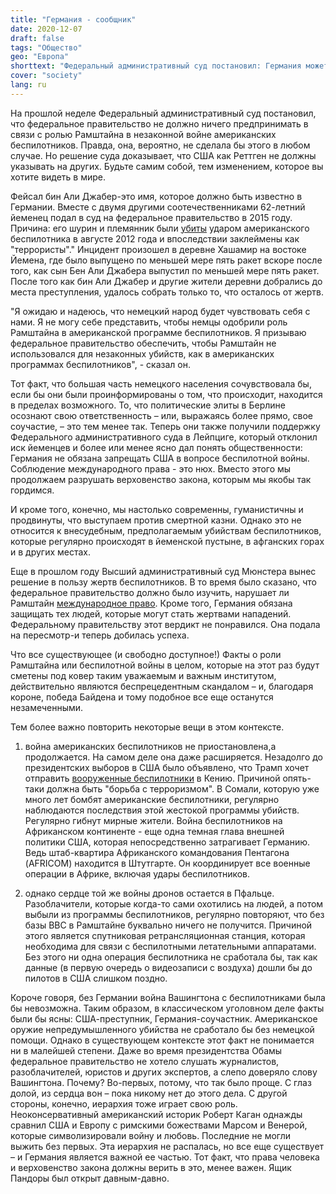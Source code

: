 ```yaml
---
title: "Германия - сообщник"
date: 2020-12-07
draft: false
tags: "Общество"
geo: "Европа"
shorttext: "Федеральный административный суд постановил: Германия может и дальше поддерживать убийство с помощью дронов. Германия, а не правительство!"
cover: "society"
lang: ru
---
```


На прошлой неделе Федеральный административный суд постановил, что федеральное правительство не должно ничего предпринимать в связи с ролью Рамштайна в незаконной войне американских беспилотников. Правда, она, вероятно, не сделала бы этого в любом случае. Но решение суда доказывает, что США как Реттген не должны указывать на других. Будьте самим собой, тем изменением, которое вы хотите видеть в мире.

Фейсал бин Али Джабер-это имя, которое должно быть известно в Германии. Вместе с двумя другими соотечественниками 62-летний йеменец подал в суд на федеральное правительство в 2015 году. Причина: его шурин и племянник были [убиты](http://www.ag-friedensforschung.de/regionen/Jemen1/gericht.html "Des Mordes schuldig") ударом американского беспилотника в августе 2012 года и впоследствии заклеймены как "террористы"." Инцидент произошел в деревне Хашамир на востоке Йемена, где было выпущено по меньшей мере пять ракет вскоре после того, как сын Бен Али Джабера выпустил по меньшей мере пять ракет. После того как бин Али Джабер и другие жители деревни добрались до места преступления, удалось собрать только то, что осталось от жертв.

"Я ожидаю и надеюсь, что немецкий народ будет чувствовать себя с нами. Я не могу себе представить, чтобы немцы одобрили роль Рамштайна в американской программе беспилотников. Я призываю федеральное правительство обеспечить, чтобы Рамштайн не использовался для незаконных убийств, как в американских программах беспилотников", - сказал он.

Тот факт, что большая часть немецкого населения сочувствовала бы, если бы они были проинформированы о том, что происходит, находится в пределах возможного. То, что политические элиты в Берлине осознают свою ответственность – или, выражаясь более прямо, свое соучастие, – это тем менее так. Теперь они также получили поддержку Федерального административного суда в Лейпциге, который отклонил иск йеменцев и более или менее ясно дал понять общественности: Германия не обязана запрещать США в вопросе беспилотной войны. Соблюдение международного права - это нюх. Вместо этого мы продолжаем разрушать верховенство закона, которым мы якобы так гордимся.

И кроме того, конечно, мы настолько современны, гуманистичны и продвинуты, что выступаем против смертной казни. Однако это не относится к внесудебным, предполагаемым убийствам беспилотников, которые регулярно происходят в йеменской пустыне, в афганских горах и в других местах.

Еще в прошлом году Высший административный суд Мюнстера вынес решение в пользу жертв беспилотников. В то время было сказано, что федеральное правительство должно было изучить, нарушает ли Рамштайн [международное право](https://www.tagesschau.de/ausland/drohnen-ramstein-101.html "Kein Eingreifen im US-Drohnenkrieg"). Кроме того, Германия обязана защищать тех людей, которые могут стать жертвами нападений. Федеральному правительству этот вердикт не понравился. Она подала на пересмотр-и теперь добилась успеха.

Что все существующее (и свободно доступное!) Факты о роли Рамштайна или беспилотной войны в целом, которые на этот раз будут сметены под ковер таким уважаемым и важным институтом, действительно являются беспрецедентным скандалом – и, благодаря короне, победа Байдена и тому подобное все еще останутся незамеченными.

Тем более важно повторить некоторые вещи в этом контексте.

  1. война американских беспилотников не приостановлена,а продолжается. На самом деле она даже расширяется. Незадолго до президентских выборов в США было объявлено, что Трамп хочет отправить [вооруженные беспилотники](https://www.nytimes.com/2020/09/15/us/politics/shabab-drone-authorities-kenya.html "U.S. Military Seeks Authority to Expand Counterterrorism Drone War to Kenya") в Кению. Причиной опять-таки должна быть "борьба с терроризмом". В Сомали, которую уже много лет бомбят американские беспилотники, регулярно наблюдаются последствия этой жестокой программы убийств. Регулярно гибнут мирные жители. Война беспилотников на Африканском континенте - еще одна темная глава внешней политики США, которая непосредственно затрагивает Германию. Ведь штаб-квартира Африканского командования Пентагона (AFRICOM) находится в Штутгарте. Он координирует все военные операции в Африке, включая удары беспилотников.

  2. однако сердце той же войны дронов остается в Пфальце. Разоблачители, которые когда-то сами охотились на людей, а потом выбыли из программы беспилотников, регулярно повторяют, что без базы ВВС в Рамштайне буквально ничего не получится. Причиной этого является спутниковая ретрансляционная станция, которая необходима для связи с беспилотными летательными аппаратами. Без этого ни одна операция беспилотника не сработала бы, так как данные (в первую очередь о видеозаписи с воздуха) дошли бы до пилотов в США слишком поздно.

Короче говоря, без Германии война Вашингтона с беспилотниками была бы невозможна. Таким образом, в классическом уголовном деле факты были бы ясны: США-преступник, Германия-соучастник. Американское оружие непредумышленного убийства не сработало бы без немецкой помощи. Однако в существующем контексте этот факт не понимается ни в малейшей степени. Даже во время президентства Обамы федеральное правительство не хотело слушать журналистов, разоблачителей, юристов и других экспертов, а слепо доверяло слову Вашингтона. Почему? Во-первых, потому, что так было проще. С глаз долой, из сердца вон – пока никому нет до этого дела. С другой стороны, конечно, иерархия тоже играет свою роль. Неоконсервативный американский историк Роберт Каган однажды сравнил США и Европу с римскими божествами Марсом и Венерой, которые символизировали войну и любовь. Последние не могли выжить без первых. Эта иерархия не распалась, но все еще существует – и Германия является важной ее частью. Тот факт, что права человека и верховенство закона должны верить в это, менее важен. Ящик Пандоры был открыт давным-давно.
